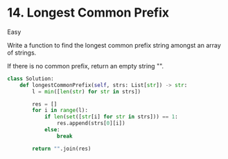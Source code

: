 # 14. Longest Common Prefix

Easy

Write a function to find the longest common prefix string amongst an array of strings.

If there is no common prefix, return an empty string "".

```python
class Solution:
    def longestCommonPrefix(self, strs: List[str]) -> str:
        l = min([len(str) for str in strs])

        res = []
        for i in range(l):
            if len(set([str[i] for str in strs])) == 1:
                res.append(strs[0][i])
            else:
                break

        return "".join(res)
```
